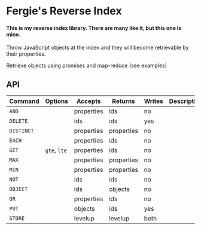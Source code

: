 # Fergie's Reverse Index
#### This is my reverse index library. There are many like it, but this one is mine.

Throw JavaScript objects at the index and they will become retrievable by their properties.

Retrieve objects using promises and map-reduce (see examples)


## API

Command   | Options      | Accepts    | Returns    | Writes | Description
--------- | ------------ | ---------- | ---------- | ------ | -----------
`AND`     |              | properties | ids        | no     |
`DELETE`  |              | ids        | ids        | yes    |
`DISTINCT`|              | properties | properties | no     |
`EACH`    |              | properties | ids        | no     |
`GET`     | `gte`, `lte` | properties | ids        | no     |
`MAX`     |              | properties | properties | no     |
`MIN`     |              | properties | properties | no     |
`NOT`     |              | ids        | ids        | no     |
`OBJECT`  |              | ids        | objects    | no     |
`OR`      |              | properties | ids        | no     |
`PUT`     |              | objects    | ids        | yes    |
`STORE`   |              | levelup    | levelup    | both   |

